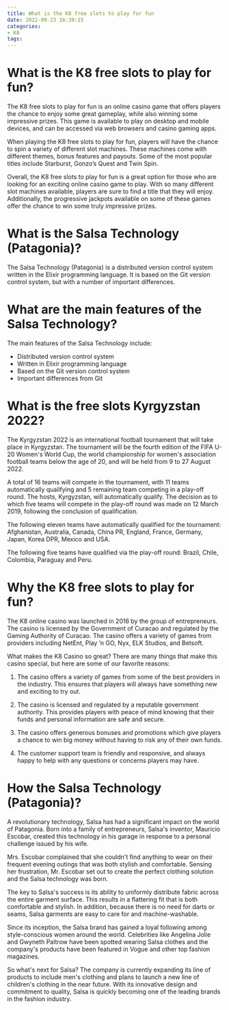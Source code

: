 ```yaml
---
title: What is the K8 free slots to play for fun
date: 2022-09-23 16:39:15
categories:
- K8
tags:
---
```



#  What is the K8 free slots to play for fun?

The K8 free slots to play for fun is an online casino game that offers players the chance to enjoy some great gameplay, while also winning some impressive prizes. This game is available to play on desktop and mobile devices, and can be accessed via web browsers and casino gaming apps.

When playing the K8 free slots to play for fun, players will have the chance to spin a variety of different slot machines. These machines come with different themes, bonus features and payouts. Some of the most popular titles include Starburst, Gonzo’s Quest and Twin Spin.

Overall, the K8 free slots to play for fun is a great option for those who are looking for an exciting online casino game to play. With so many different slot machines available, players are sure to find a title that they will enjoy. Additionally, the progressive jackpots available on some of these games offer the chance to win some truly impressive prizes.

#  What is the Salsa Technology (Patagonia)?

The Salsa Technology (Patagonia) is a distributed version control system written in the Elixir programming language. It is based on the Git version control system, but with a number of important differences.

# What are the main features of the Salsa Technology?

The main features of the Salsa Technology include:

* Distributed version control system
 * Written in Elixir programming language
 * Based on the Git version control system
 * Important differences from Git

#  What is the free slots Kyrgyzstan 2022?

The Kyrgyzstan 2022 is an international football tournament that will take place in Kyrgyzstan. The tournament will be the fourth edition of the FIFA U-20 Women's World Cup, the world championship for women's association football teams below the age of 20, and will be held from 9 to 27 August 2022.

A total of 16 teams will compete in the tournament, with 11 teams automatically qualifying and 5 remaining team competing in a play-off round. The hosts, Kyrgyzstan, will automatically qualify. The decision as to which five teams will compete in the play-off round was made on 12 March 2019, following the conclusion of qualification. 

The following eleven teams have automatically qualified for the tournament:
Afghanistan, Australia, Canada, China PR, England, France, Germany, Japan, Korea DPR, Mexico and USA.

The following five teams have qualified via the play-off round:
Brazil, Chile, Colombia, Paraguay and Peru.

#  Why the K8 free slots to play for fun?

The K8 online casino was launched in 2016 by the group of entrepreneurs. The casino is licensed by the Government of Curacao and regulated by the Gaming Authority of Curacao. The casino offers a variety of games from providers including NetEnt, Play ’n GO, Nyx, ELK Studios, and Betsoft.

What makes the K8 Casino so great? There are many things that make this casino special, but here are some of our favorite reasons:

1. The casino offers a variety of games from some of the best providers in the industry. This ensures that players will always have something new and exciting to try out.

2. The casino is licensed and regulated by a reputable government authority. This provides players with peace of mind knowing that their funds and personal information are safe and secure.

3. The casino offers generous bonuses and promotions which give players a chance to win big money without having to risk any of their own funds.

4. The customer support team is friendly and responsive, and always happy to help with any questions or concerns players may have.

#  How the Salsa Technology (Patagonia)?

A revolutionary technology, Salsa has had a significant impact on the world of Patagonia. Born into a family of entrepreneurs, Salsa's inventor, Mauricio Escobar, created this technology in his garage in response to a personal challenge issued by his wife.

Mrs. Escobar complained that she couldn't find anything to wear on their frequent evening outings that was both stylish and comfortable. Sensing her frustration, Mr. Escobar set out to create the perfect clothing solution and the Salsa technology was born.

The key to Salsa's success is its ability to uniformly distribute fabric across the entire garment surface. This results in a flattering fit that is both comfortable and stylish. In addition, because there is no need for darts or seams, Salsa garments are easy to care for and machine-washable.

Since its inception, the Salsa brand has gained a loyal following among style-conscious women around the world. Celebrities like Angelina Jolie and Gwyneth Paltrow have been spotted wearing Salsa clothes and the company's products have been featured in Vogue and other top fashion magazines.

So what's next for Salsa? The company is currently expanding its line of products to include men's clothing and plans to launch a new line of children's clothing in the near future. With its innovative design and commitment to quality, Salsa is quickly becoming one of the leading brands in the fashion industry.